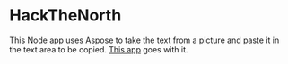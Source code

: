 HackTheNorth
============

This Node app uses Aspose to take the text from a picture and paste it in the text area to be copied.
<a href="https://github.com/GabrielGhe/SwiftPractice/tree/master/NoteCopy">This app</a> goes with it.

